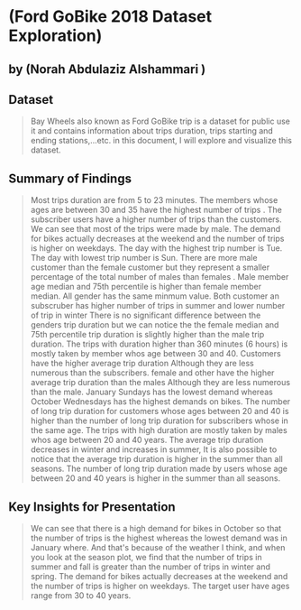 # (Ford GoBike 2018 Dataset Exploration)
## by (Norah Abdulaziz Alshammari )


## Dataset

>Bay Wheels also known as Ford GoBike trip is a dataset for public use it and contains information about trips duration, trips starting and ending stations,...etc. in this document, I will explore and visualize this dataset.


## Summary of Findings

> Most trips duration are from 5 to 23 minutes.
> The members whose ages are between 30 and 35 have the highest number of trips .
> The subscriber users have a higher number of trips than the customers.
> We can see that most of the trips were made by male.
> The demand for bikes actually decreases at the weekend and the number of trips is higher on weekdays.
> The day with the highest trip number is Tue.
> The day with lowest trip number is Sun.
> There are more male customer than the female customer but they represent a smaller percentage of the total number of males than females .
> Male member age median and 75th percentile is higher than female member median.
> All gender has the same minmum value. 
> Both customer an subscruber has higher number of trips in summer and lower number of trip in winter
> There is no significant difference between the genders trip duration but we can notice the the female median and 75th percentile trip duration is slightly higher than the male trip duration.
> The trips with duration higher than 360 minutes (6 hours) is mostly taken by member whos age between 30 and 40.
> Customers have the higher average trip duration Although they are less numerous than the subscribers.
> female and other have the higher average trip duration than the males Although they are less numerous than the male.
> January Sundays has the lowest demand whereas October Wednesdays has the highest demands on bikes.
> The  number of long trip duration for customers whose ages between 20 and 40 is higher than the number of long trip duration for subscribers whose in the same age.
> The trips with high duration are mostly taken by males whos age between 20 and 40 years.
> The average trip duration decreases in winter and increases in summer, It is also possible to notice that the average trip duration is higher in the summer than all seasons.
> The number of long trip duration  made by users whose age between 20 and 40 years is higher in the summer than all seasons.


## Key Insights for Presentation

> We can see that there is a high demand for bikes in October so that the number of trips is the highest whereas the lowest demand was in January where. And that's because of the weather I think, and when you look at the season plot, we find that the number of trips in summer and fall is greater than the number of trips in winter and spring.
> The demand for bikes actually decreases at the weekend and the number of trips is higher on weekdays.
> The target user have ages range from 30 to 40 years.
